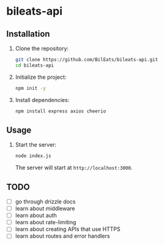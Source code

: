 # bileats-api

## Installation

1. Clone the repository:

   ```bash
   git clone https://github.com/BilEats/bileats-api.git
   cd bileats-api
   ```

2. Initialize the project:

   ```bash
   npm init -y
   ```

3. Install dependencies:
   ```bash
   npm install express axios cheerio
   ```

## Usage

1. Start the server:
   ```bash
   node index.js
   ```
   The server will start at `http://localhost:3000`.

## TODO

- [ ] go through drizzle docs
- [ ] learn about middleware
- [ ] learn about auth
- [ ] learn about rate-limiting
- [ ] learn about creating APIs that use HTTPS
- [ ] learn about routes and error handlers
